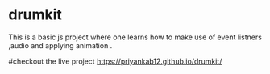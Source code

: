 # drumkit
This is a basic js project where one learns how to make use of event listners ,audio and applying animation .

#checkout the live project
https://priyankab12.github.io/drumkit/
